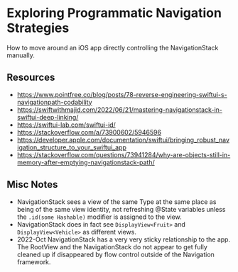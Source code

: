# Exploring Programmatic Navigation Strategies

How to move around an iOS app directly controlling the NavigationStack manually. 


## Resources
- https://www.pointfree.co/blog/posts/78-reverse-engineering-swiftui-s-navigationpath-codability
- https://swiftwithmajid.com/2022/06/21/mastering-navigationstack-in-swiftui-deep-linking/
- https://swiftui-lab.com/swiftui-id/
- https://stackoverflow.com/a/73900602/5946596
- https://developer.apple.com/documentation/swiftui/bringing_robust_navigation_structure_to_your_swiftui_app
- https://stackoverflow.com/questions/73941284/why-are-objects-still-in-memory-after-emptying-navigationstack-path/




## Misc Notes

- NavigationStack sees a view of the same Type at the same place as being of the same view identity, not refreshing @State variables unless the `.id(some Hashable)` modifier is assigned to the view. 
- NavigationStack does in fact see `DisplayView<Fruit>` and `DisplayView<Vehicle>` as different views. 
- 2022-Oct NavigationStack has a very very sticky relationship to the app. The RootView and the NavigationStack do not appear to get fully cleaned up if disappeared by flow control outside of the Navigation framework. 
